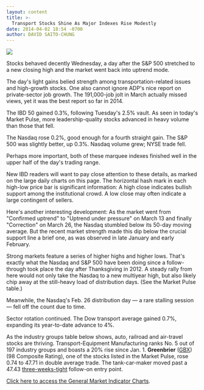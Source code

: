 ```yaml
---
layout: content
title: >-
  Transport Stocks Shine As Major Indexes Rise Modestly
date: 2014-04-02 18:54 -0700
author: DAVID SAITO-CHUNG
---
```






![](https://www.investors.com/wp-content/uploads/ibd-migrated-images/MPv_140403_635320502847234416.png)









Stocks behaved decently Wednesday, a day after the S&P 500 stretched to a new closing high and the market went back into uptrend mode.

  

The day's light gains belied strength among transportation-related issues and high-growth stocks. One also cannot ignore ADP's nice report on private-sector job growth. The 191,000-job jolt in March actually missed views, yet it was the best report so far in 2014.

  

The IBD 50 gained 0.3%, following Tuesday's 2.5% vault. As seen in today's Market Pulse, more leadership-quality stocks advanced in heavy volume than those that fell.

  

The Nasdaq rose 0.2%, good enough for a fourth straight gain. The S&P 500 was slightly better, up 0.3%. Nasdaq volume grew; NYSE trade fell.

  

Perhaps more important, both of these marquee indexes finished well in the upper half of the day's trading range.

  

New IBD readers will want to pay close attention to these details, as marked on the large daily charts on this page. The horizontal hash mark in each high-low price bar is significant information: A high close indicates bullish support among the institutional crowd. A low close may often indicate a large contingent of sellers.

  

Here's another interesting development: As the market went from "Confirmed uptrend" to "Uptrend under pressure" on March 13 and finally "Correction" on March 26, the Nasdaq stumbled below its 50-day moving average. But the recent market strength made this dip below the crucial support line a brief one, as was observed in late January and early February.

  

Strong markets feature a series of higher highs and higher lows. That's exactly what the Nasdaq and S&P 500 have been doing since a follow-through took place the day after Thanksgiving in 2012. A steady rally from here would not only take the Nasdaq to a new multiyear high, but also likely chip away at the still-heavy load of distribution days. (See the Market Pulse table.)

  

Meanwhile, the Nasdaq's Feb. 26 distribution day — a rare stalling session — fell off the count due to time.

  

Sector rotation continued. The Dow transport average gained 0.7%, expanding its year-to-date advance to 4%.

  

As the industry groups table below shows, auto, railroad and air-travel stocks are thriving. Transport-Equipment Manufacturing ranks No. 5 out of 197 industry groups and boasts a 20% rise since Jan. 1. **Greenbrier** ([GBX](https://research.investors.com/quote.aspx?symbol=GBX)) (98 Composite Rating), one of the stocks listed in the Market Pulse, rose 0.74 to 47.71 in double average trade. The tank-car-maker moved past a 47.43 [three-weeks-tight](https://www.investors.com/products/ibd-home-study-program/advanced-buying-strategies-for-successful-investing/?src=APA1BQ8) follow-on entry point.

  

[Click here to access the General Market Indicator Charts](https://www.investors.com/pdf/GMI_040314.pdf).




